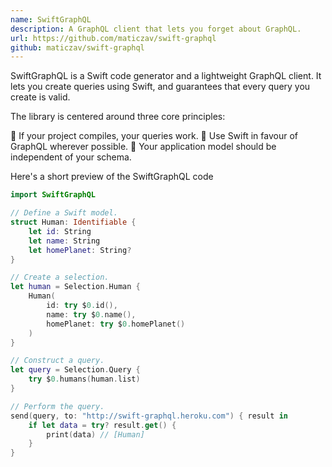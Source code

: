 ```yaml
---
name: SwiftGraphQL
description: A GraphQL client that lets you forget about GraphQL.
url: https://github.com/maticzav/swift-graphql
github: maticzav/swift-graphql
---
```


SwiftGraphQL is a Swift code generator and a lightweight GraphQL client. It lets you create queries using Swift, and guarantees that every query you create is valid.

The library is centered around three core principles:

🚀 If your project compiles, your queries work.
🦉 Use Swift in favour of GraphQL wherever possible.
🌳 Your application model should be independent of your schema.

Here's a short preview of the SwiftGraphQL code

```swift
import SwiftGraphQL

// Define a Swift model.
struct Human: Identifiable {
    let id: String
    let name: String
    let homePlanet: String?
}

// Create a selection.
let human = Selection.Human {
    Human(
        id: try $0.id(),
        name: try $0.name(),
        homePlanet: try $0.homePlanet()
    )
}

// Construct a query.
let query = Selection.Query {
    try $0.humans(human.list)
}

// Perform the query.
send(query, to: "http://swift-graphql.heroku.com") { result in
    if let data = try? result.get() {
        print(data) // [Human]
    }
}
```
